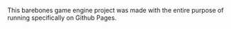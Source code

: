 This barebones game engine project was made with the entire purpose of running specifically on Github Pages.